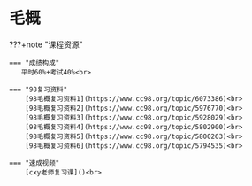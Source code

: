 # 毛概

???+note "课程资源"


    === "成绩构成"
       平时60%+考试40%<br>
       
    === "98复习资料"
    	[98毛概复习资料1](https://www.cc98.org/topic/6073386)<br>
    	[98毛概复习资料2](https://www.cc98.org/topic/5976770)<br>
    	[98毛概复习资料3](https://www.cc98.org/topic/5928029)<br>
    	[98毛概复习资料4](https://www.cc98.org/topic/5802900)<br>
    	[98毛概复习资料5](https://www.cc98.org/topic/5800263)<br>
    	[98毛概复习资料6](https://www.cc98.org/topic/5794535)<br>
    	
    === "速成视频"   	
    	[cxy老师复习课]()<br>
